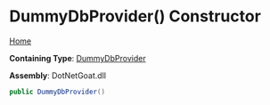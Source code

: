 # DummyDbProvider\(\) Constructor

[Home](../../../../../../../README.md)

**Containing Type**: [DummyDbProvider](../README.md)

**Assembly**: DotNetGoat\.dll

```csharp
public DummyDbProvider()
```

